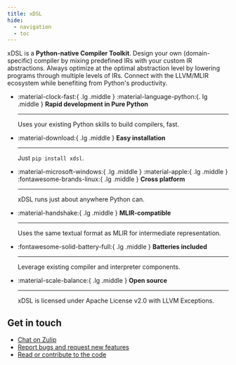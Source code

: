 ```yaml
---
title: xDSL
hide:
  - navigation
  - toc
---
```


xDSL is a **Python-native Compiler Toolkit**. Design your own (domain-specific) compiler by mixing predefined IRs with your
custom IR abstractions. Always optimize at the optimal abstraction level by
lowering programs through multiple levels of IRs. Connect with the LLVM/MLIR
ecosystem while benefiting from Python's productivity.

<div class="grid cards" markdown>

-   :material-clock-fast:{ .lg .middle } :material-language-python:{. lg .middle } __Rapid development in Pure Python__

    ---

    Uses your existing Python skills to build compilers, fast.


-   :material-download:{ .lg .middle } __Easy installation__

    ---

    Just `pip install xdsl`.



-   :material-microsoft-windows:{ .lg .middle } :material-apple:{ .lg .middle } :fontawesome-brands-linux:{ .lg .middle } __Cross platform__

    ---

    xDSL runs just about anywhere Python can.



-   :material-handshake:{ .lg .middle } __MLIR-compatible__

    ---

    Uses the same textual format as MLIR for intermediate representation.


-   :fontawesome-solid-battery-full:{ .lg .middle } __Batteries included__

    ---

    Leverage existing compiler and interpreter components.



-   :material-scale-balance:{ .lg .middle } __Open source__

    ---

    xDSL is licensed under Apache License v2.0 with LLVM Exceptions.


</div>


<!-- ## Built with xDSL

- [xdsl-smt](https://github.com/opencompl/xdsl-smt) -- The implementation of an [SMTLib](https://smt-lib.org/) dialect for xDSL.
- [inconspiquous](https://github.com/xdslproject/inconspiquous) -- A testing ground for quantum computing compilation ideas in xdsl.
- [xdsl-asl](https://github.com/xdslproject/xdsl-asl) -- Integrating [ASL](https://developer.arm.com/Architectures/Architecture%20Specification%20Language) in the xDSL/MLIR ecosystem. -->


## Get in touch

- [Chat on Zulip](https://xdsl.zulipchat.com/)
- [Report bugs and request new features](https://github.com/xdslproject/xdsl/issues)
- [Read or contribute to the code](https://github.com/xdslproject/xdsl/)
